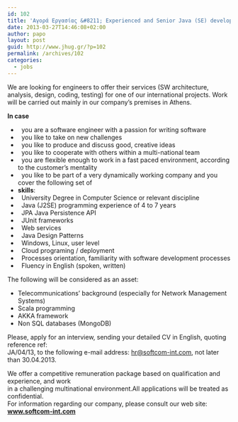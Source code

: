```yaml
---
id: 102
title: 'Αγορά Εργασίας &#8211; Experienced and Senior Java (SE) developers(Ref JA/04/13)  &#8211; Softcom-Int'
date: 2013-03-27T14:46:08+02:00
author: papo
layout: post
guid: http://www.jhug.gr/?p=102
permalink: /archives/102
categories:
  - jobs
---
```

We are looking for engineers to offer their services (SW architecture, analysis, design, coding, testing) for one of our international projects. Work will be carried out mainly in our company’s premises in Athens.

**In case**

  *   you are a software engineer with a passion for writing software
  *   you like to take on new challenges
  *   you like to produce and discuss good, creative ideas
  *   you like to cooperate with others within a multi-national team
  *   you are flexible enough to work in a fast paced environment, according to the customer’s mentality
  *   you like to be part of a very dynamically working company and you cover the following set of
  * **skills**:
  *   University Degree in Computer Science or relevant discipline
  *   Java (J2SE) programming experience of 4 to 7 years
  *   JPA Java Persistence API
  *   JUnit frameworks
  *   Web services
  *   Java Design Patterns
  *   Windows, Linux, user level
  *   Cloud programing / deployment
  *   Processes orientation, familiarity with software development processes
  *   Fluency in English (spoken, written)

The following will be considered as an asset:

  * Telecommunications’ background (especially for Network Management Systems)
  * Scala programming
  * AKKA framework
  * Non SQL databases (MongoDB)

Please, apply for an interview, sending your detailed CV in English, quoting reference ref:  
JA/04/13, to the following e-mail address: hr@softcom-int.com, not later than 30.04.2013.

We offer a competitive remuneration package based on qualification and experience, and work  
in a challenging multinational environment.All applications will be treated as confidential.  
For information regarding our company, please consult our web site: **www.softcom-int.com**
